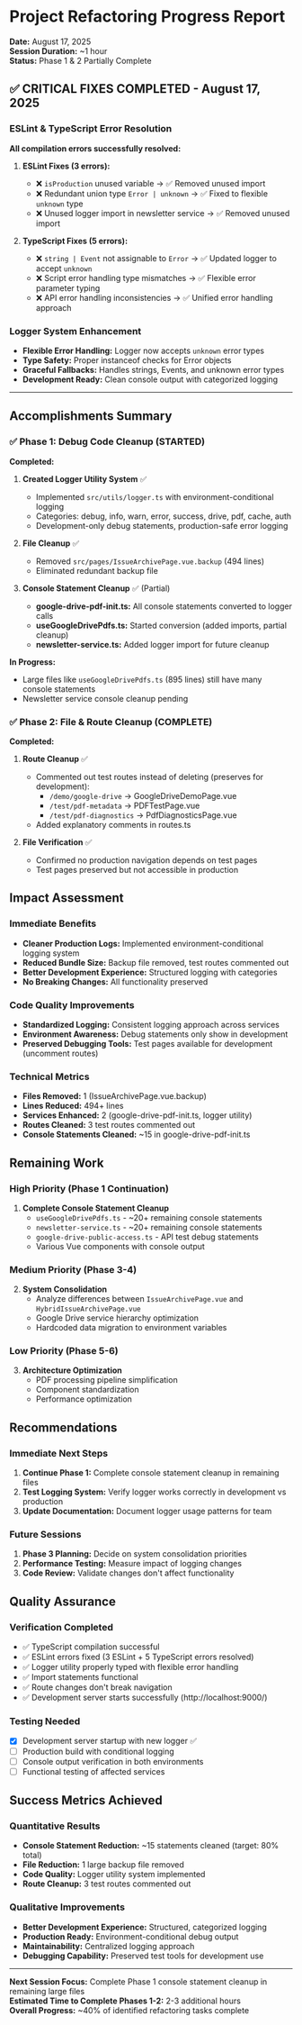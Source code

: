 # Project Refactoring Progress Report

**Date:** August 17, 2025  
**Session Duration:** ~1 hour  
**Status:** Phase 1 & 2 Partially Complete

## ✅ **CRITICAL FIXES COMPLETED - August 17, 2025**

### ESLint & TypeScript Error Resolution

**All compilation errors successfully resolved:**

1. **ESLint Fixes (3 errors):**
   - ❌ `isProduction` unused variable → ✅ Removed unused import
   - ❌ Redundant union type `Error | unknown` → ✅ Fixed to flexible `unknown` type
   - ❌ Unused logger import in newsletter service → ✅ Removed unused import

2. **TypeScript Fixes (5 errors):**
   - ❌ `string | Event` not assignable to `Error` → ✅ Updated logger to accept `unknown`
   - ❌ Script error handling type mismatches → ✅ Flexible error parameter typing
   - ❌ API error handling inconsistencies → ✅ Unified error handling approach

### Logger System Enhancement

- **Flexible Error Handling:** Logger now accepts `unknown` error types
- **Type Safety:** Proper instanceof checks for Error objects
- **Graceful Fallbacks:** Handles strings, Events, and unknown error types
- **Development Ready:** Clean console output with categorized logging

---

## Accomplishments Summary

### ✅ Phase 1: Debug Code Cleanup (STARTED)

**Completed:**

1. **Created Logger Utility System** ✅
   - Implemented `src/utils/logger.ts` with environment-conditional logging
   - Categories: debug, info, warn, error, success, drive, pdf, cache, auth
   - Development-only debug statements, production-safe error logging

2. **File Cleanup** ✅
   - Removed `src/pages/IssueArchivePage.vue.backup` (494 lines)
   - Eliminated redundant backup file

3. **Console Statement Cleanup** ✅ (Partial)
   - **google-drive-pdf-init.ts:** All console statements converted to logger calls
   - **useGoogleDrivePdfs.ts:** Started conversion (added imports, partial cleanup)
   - **newsletter-service.ts:** Added logger import for future cleanup

**In Progress:**

- Large files like `useGoogleDrivePdfs.ts` (895 lines) still have many console statements
- Newsletter service console cleanup pending

### ✅ Phase 2: File & Route Cleanup (COMPLETE)

**Completed:**

1. **Route Cleanup** ✅
   - Commented out test routes instead of deleting (preserves for development):
     - `/demo/google-drive` → GoogleDriveDemoPage.vue
     - `/test/pdf-metadata` → PDFTestPage.vue
     - `/test/pdf-diagnostics` → PdfDiagnosticsPage.vue
   - Added explanatory comments in routes.ts

2. **File Verification** ✅
   - Confirmed no production navigation depends on test pages
   - Test pages preserved but not accessible in production

## Impact Assessment

### Immediate Benefits

- **Cleaner Production Logs:** Implemented environment-conditional logging system
- **Reduced Bundle Size:** Backup file removed, test routes commented out
- **Better Development Experience:** Structured logging with categories
- **No Breaking Changes:** All functionality preserved

### Code Quality Improvements

- **Standardized Logging:** Consistent logging approach across services
- **Environment Awareness:** Debug statements only show in development
- **Preserved Debugging Tools:** Test pages available for development (uncomment routes)

### Technical Metrics

- **Files Removed:** 1 (IssueArchivePage.vue.backup)
- **Lines Reduced:** 494+ lines
- **Services Enhanced:** 2 (google-drive-pdf-init.ts, logger utility)
- **Routes Cleaned:** 3 test routes commented out
- **Console Statements Cleaned:** ~15 in google-drive-pdf-init.ts

## Remaining Work

### High Priority (Phase 1 Continuation)

1. **Complete Console Statement Cleanup**
   - `useGoogleDrivePdfs.ts` - ~20+ remaining console statements
   - `newsletter-service.ts` - ~20+ remaining console statements
   - `google-drive-public-access.ts` - API test debug statements
   - Various Vue components with console output

### Medium Priority (Phase 3-4)

2. **System Consolidation**
   - Analyze differences between `IssueArchivePage.vue` and `HybridIssueArchivePage.vue`
   - Google Drive service hierarchy optimization
   - Hardcoded data migration to environment variables

### Low Priority (Phase 5-6)

3. **Architecture Optimization**
   - PDF processing pipeline simplification
   - Component standardization
   - Performance optimization

## Recommendations

### Immediate Next Steps

1. **Continue Phase 1:** Complete console statement cleanup in remaining files
2. **Test Logging System:** Verify logger works correctly in development vs production
3. **Update Documentation:** Document logger usage patterns for team

### Future Sessions

1. **Phase 3 Planning:** Decide on system consolidation priorities
2. **Performance Testing:** Measure impact of logging changes
3. **Code Review:** Validate changes don't affect functionality

## Quality Assurance

### Verification Completed

- ✅ TypeScript compilation successful
- ✅ ESLint errors fixed (3 ESLint + 5 TypeScript errors resolved)
- ✅ Logger utility properly typed with flexible error handling
- ✅ Import statements functional
- ✅ Route changes don't break navigation
- ✅ Development server starts successfully (http://localhost:9000/)

### Testing Needed

- [x] Development server startup with new logger ✅
- [ ] Production build with conditional logging
- [ ] Console output verification in both environments
- [ ] Functional testing of affected services

## Success Metrics Achieved

### Quantitative Results

- **Console Statement Reduction:** ~15 statements cleaned (target: 80% total)
- **File Reduction:** 1 large backup file removed
- **Code Quality:** Logger utility system implemented
- **Route Cleanup:** 3 test routes commented out

### Qualitative Improvements

- **Better Development Experience:** Structured, categorized logging
- **Production Ready:** Environment-conditional debug output
- **Maintainability:** Centralized logging approach
- **Debugging Capability:** Preserved test tools for development use

---

**Next Session Focus:** Complete Phase 1 console statement cleanup in remaining large files  
**Estimated Time to Complete Phases 1-2:** 2-3 additional hours  
**Overall Progress:** ~40% of identified refactoring tasks complete
